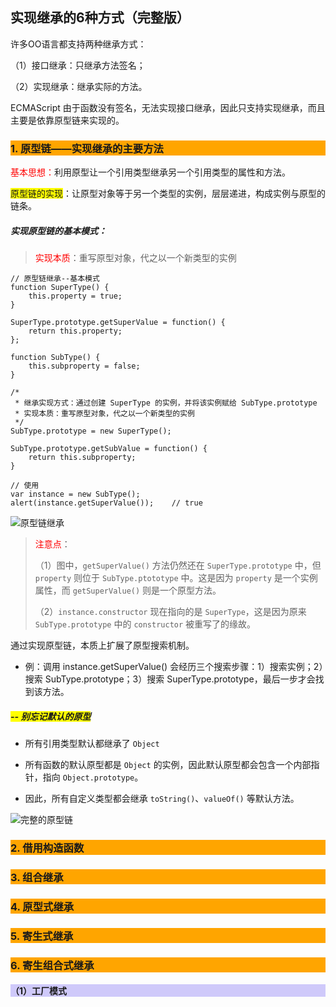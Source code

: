 ## 实现继承的6种方式（完整版）

许多OO语言都支持两种继承方式：

（1）接口继承：只继承方法签名；

（2）实现继承：继承实际的方法。

ECMAScript 由于函数没有签名，无法实现接口继承，因此只支持实现继承，而且主要是依靠原型链来实现的。

### <p style="background: orange">1. 原型链——实现继承的主要方法</span>

<span style="color:red">基本思想：</span>利用原型让一个引用类型继承另一个引用类型的属性和方法。

<span style="background:yellow">原型链的实现</span>：让原型对象等于另一个类型的实例，层层递进，构成实例与原型的链条。

##### 实现原型链的基本模式：
> <span style="color:red">实现本质</span>：重写原型对象，代之以一个新类型的实例

	// 原型链继承--基本模式
	function SuperType() {
		this.property = true;
	}
	
	SuperType.prototype.getSuperValue = function() {
		return this.property;
	};
	
	function SubType() {
		this.subproperty = false;
	}
	
	/*
	 * 继承实现方式：通过创建 SuperType 的实例，并将该实例赋给 SubType.prototype
	 * 实现本质：重写原型对象，代之以一个新类型的实例
	 */
	SubType.prototype = new SuperType();
	
	SubType.prototype.getSubValue = function() {
		return this.subproperty;
	}
	
	// 使用
	var instance = new SubType();
	alert(instance.getSuperValue());	// true

![原型链继承](https://github.com/RukiQ/blog-learning-patch/blob/master/JS-PJfWD/JS%E5%AF%B9%E8%B1%A1&%E5%8E%9F%E5%9E%8B/%E5%8E%9F%E5%9E%8B%E9%93%BE%E7%BB%A7%E6%89%BF.png?raw=true)

> <span style="color:red">注意点</span>：
> 
> （1）图中，`getSuperValue()` 方法仍然还在 `SuperType.prototype` 中，但 `property` 则位于 `SubType.ptototype` 中。这是因为 `property` 是一个实例属性，而 `getSuperValue()` 则是一个原型方法。
>
> （2）`instance.constructor` 现在指向的是 `SuperType`，这是因为原来 `SubType.prototype` 中的 `constructor` 被重写了的缘故。 

通过实现原型链，本质上扩展了原型搜索机制。

- 例：调用 instance.getSuperValue() 会经历三个搜索步骤：1）搜索实例；2）搜索 SubType.prototype；3）搜索 SuperType.prototype，最后一步才会找到该方法。

##### <span style="background:yellow">-- 别忘记默认的原型</span>

- 所有引用类型默认都继承了 `Object`

- 所有函数的默认原型都是 `Object` 的实例，因此默认原型都会包含一个内部指针，指向 `Object.prototype`。

- 因此，所有自定义类型都会继承 `toString()`、`valueOf()` 等默认方法。

![完整的原型链]()

### <p style="background: orange">2. 借用构造函数</span>




### <p style="background: orange">3. 组合继承</span>



### <p style="background: orange">4. 原型式继承</span>


### <p style="background: orange">5. 寄生式继承</span>


### <p style="background: orange">6. 寄生组合式继承</span>













#### <p style="background: #cfc9fa">（1）工厂模式</span>